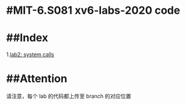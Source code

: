 # #MIT-6.S081 xv6-labs-2020 code
# ##Index
1.[lab2: system calls](https://github.com/Wan58169/MIT-6.S081-xv6-labs-2020/tree/syscall)
# ##Attention
请注意，每个 lab 的代码都上传至 branch 的对应位置
